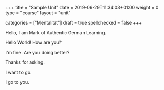 +++
title = "Sample Unit"
date =  2019-06-29T11:34:03+01:00
weight = 0
type = "course"
layout = "unit"

categories = ["Mentalität"]
draft = true
spellchecked = false
+++

Hello, I am Mark of Authentic German Learning.

Hello World! How are you?

I'm fine. Are you doing better?

Thanks for asking.

I want to go.

I go to you.